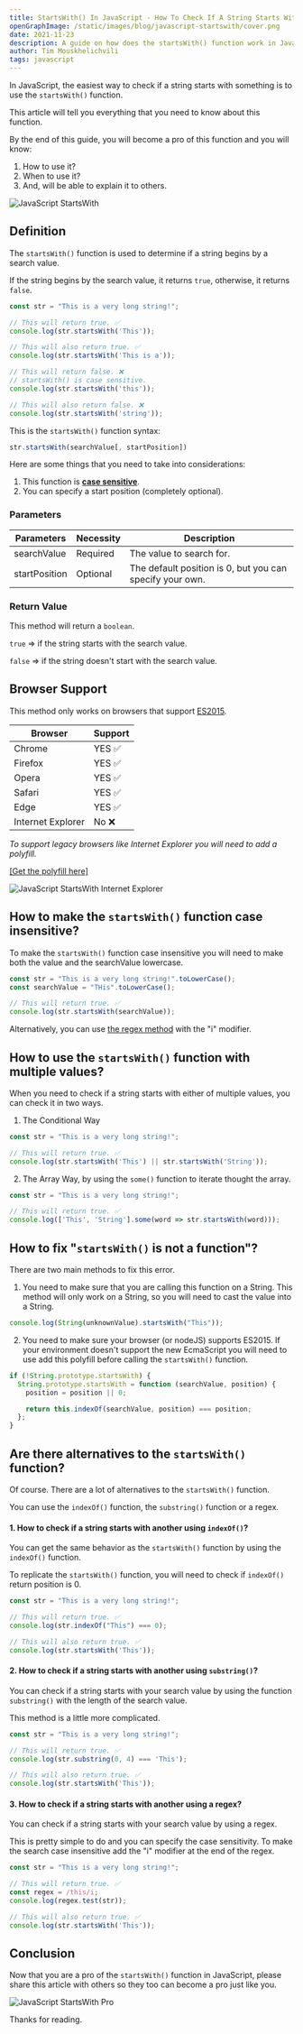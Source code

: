 ```yaml
---
title: StartsWith() In JavaScript - How To Check If A String Starts With Something?
openGraphImage: /static/images/blog/javascript-startswith/cover.png
date: 2021-11-23
description: A guide on how does the startsWith() function work in JavaScript? Case Sensitivity, Multiple Values, Alternatives.
author: Tim Mouskhelichvili
tags: javascript
---
```


In JavaScript, the easiest way to check if a string starts with something is to use the `startsWith()` function.

This article will tell you everything that you need to know about this function.

By the end of this guide, you will become a pro of this function and you will know:

1. How to use it?
2. When to use it?
3. And, will be able to explain it to others.

![JavaScript StartsWith](/static/images/blog/javascript-startswith/cover.png)

<Summary />

## Definition

The `startsWith()` function is used to determine if a string begins by a search value.

If the string begins by the search value, it returns `true`, otherwise, it returns `false`.

```javascript
const str = "This is a very long string!";

// This will return true. ✅
console.log(str.startsWith('This'));

// This will also return true. ✅
console.log(str.startsWith('This is a'));

// This will return false. ❌ 
// startsWith() is case sensitive.
console.log(str.startsWith('this'));

// This will also return false. ❌
console.log(str.startsWith('string'));
```

This is the `startsWith()` function syntax: 

```javascript
str.startsWith(searchValue[, startPosition])
```

Here are some things that you need to take into considerations:

1. This function is [**case sensitive**](https://en.wikipedia.org/wiki/Case_sensitivity).
2. You can specify a start position (completely optional).

### Parameters

| Parameters | Necessity | Description |
| --- | ---- | ----------- |
| searchValue | Required | The value to search for. |
| startPosition | Optional | The default position is 0, but you can specify your own. |

### Return Value

This method will return a `boolean`.

`true` => if the string starts with the search value.

`false` => if the string doesn't start with the search value. 

## Browser Support

This method only works on browsers that support [ES2015](https://caniuse.com/?search=es6).

| Browser | Support |
| ------- | ------- |
| Chrome | YES ✅ |
| Firefox | YES ✅ |
| Opera | YES ✅ |
| Safari | YES ✅ |
| Edge | YES ✅ |
| Internet Explorer | No ❌ |

*To support legacy browsers like Internet Explorer you will need to add a polyfill.* 

[[Get the polyfill here]](#how-to-fix-startswith-is-not-a-function)

![JavaScript StartsWith Internet Explorer](/static/images/blog/javascript-startswith/internet.jpg)

## How to make the `startsWith()` function case insensitive?

To make the `startsWith()` function case insensitive you will need to make both the value and the searchValue lowercase.

```javascript
const str = "This is a very long string!".toLowerCase();
const searchValue = "THis".toLowerCase();

// This will return true. ✅
console.log(str.startsWith(searchValue));
```

Alternatively, you can use [the regex method](#how-to-check-if-a-string-starts-with-another-using-a-regex) with the "i" modifier.

## How to use the `startsWith()` function with multiple values?

When you need to check if a string starts with either of multiple values, you can check it in two ways.

1. The Conditional Way

```javascript
const str = "This is a very long string!";

// This will return true. ✅
console.log(str.startsWith('This') || str.startsWith('String'));
```

2. The Array Way, by using the `some()` function to iterate thought the array.

```javascript
const str = "This is a very long string!";

// This will return true. ✅
console.log(['This', 'String'].some(word => str.startsWith(word)));
```

## How to fix "`startsWith()` is not a function"?

There are two main methods to fix this error. 

1. You need to make sure that you are calling this function on a String. This method will only work on a String, so you will need to cast the value into a String.

```javascript
console.log(String(unknownValue).startsWith("This"));
```

2. You need to make sure your browser (or nodeJS) supports ES2015. If your environment doesn't support the new EcmaScript you will need to use add this polyfill before calling the `startsWith()` function.

```javascript
if (!String.prototype.startsWith) {
  String.prototype.startsWith = function (searchValue, position) {
    position = position || 0;

    return this.indexOf(searchValue, position) === position;
  };
}
```

## Are there alternatives to the `startsWith()` function?

Of course. There are a lot of alternatives to the `startsWith()` function. 

You can use the `indexOf()` function, the `substring()` function or a regex.

#### 1. How to check if a string starts with another using `indexOf()`?

You can get the same behavior as the `startsWith()` function by using the `indexOf()` function. 

To replicate the `startsWith()` function, you will need to check if `indexOf()` return position is 0.

```javascript
const str = "This is a very long string!";

// This will return true. ✅
console.log(str.indexOf("This") === 0);

// This will also return true. ✅
console.log(str.startsWith('This'));
```

#### 2. How to check if a string starts with another using `substring()`?

You can check if a string starts with your search value by using the function `substring()` with the length of the search value.

This method is a little more complicated.

```javascript
const str = "This is a very long string!";

// This will return true. ✅
console.log(str.substring(0, 4) === 'This');

// This will also return true. ✅
console.log(str.startsWith('This'));
```

#### 3. How to check if a string starts with another using a regex?

You can check if a string starts with your search value by using a regex.

This is pretty simple to do and you can specify the case sensitivity. To make the search case insensitive add the "i" modifier at the end of the regex.

```javascript
const str = "This is a very long string!";

// This will return true. ✅
const regex = /this/i; 
console.log(regex.test(str));

// This will also return true. ✅
console.log(str.startsWith('This'));
```

## Conclusion

Now that you are a pro of the `startsWith()` function in JavaScript, please share this article with others so they too can become a pro just like you. 

![JavaScript StartsWith Pro](/static/images/blog/javascript-startswith/pro.jpg)

Thanks for reading.